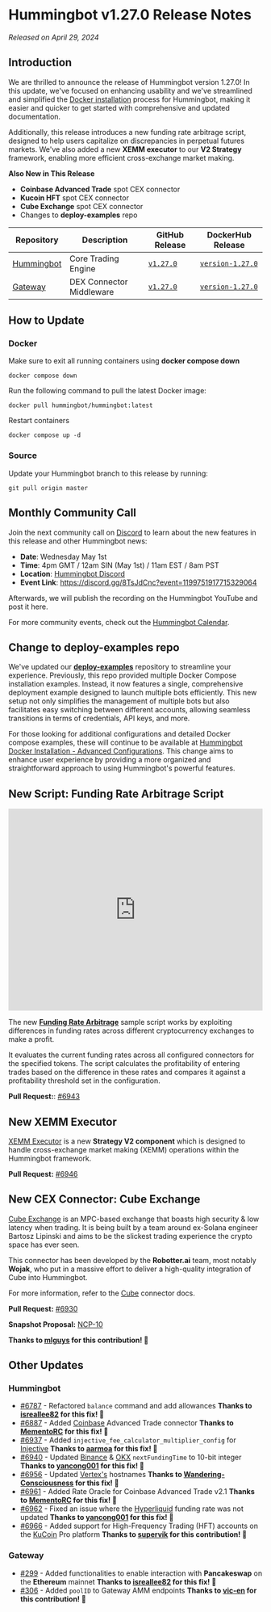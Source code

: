 # Hummingbot v1.27.0 Release Notes

*Released on April 29, 2024*

## Introduction

We are thrilled to announce the release of Hummingbot version 1.27.0! In this update, we've focused on enhancing usability and we've streamlined and simplified the [Docker installation](../installation/docker.md) process for Hummingbot, making it easier and quicker to get started with comprehensive and updated documentation. 

Additionally, this release introduces a new funding rate arbitrage script, designed to help users capitalize on discrepancies in perpetual futures markets. We've also added a new **XEMM executor** to our **V2 Strategy** framework, enabling more efficient cross-exchange market making. 

**Also New in This Release**

* **Coinbase Advanced Trade** spot CEX connector
* **Kucoin HFT** spot CEX connector
* **Cube Exchange** spot CEX connector
* Changes to **deploy-examples** repo

| Repository | Description | GitHub Release | DockerHub Release |
|------------|-------------|----------------|-------------------|
| [Hummingbot](https://github.com/hummingbot/hummingbot) | Core Trading Engine | [`v1.27.0`](https://github.com/hummingbot/hummingbot/releases/tag/v1.27.0) | [`version-1.27.0`](https://hub.docker.com/r/hummingbot/hummingbot/tags?name=version-1.27.0) |
| [Gateway](https://github.com/hummingbot/gateway) | DEX Connector Middleware | [`v1.27.0`](https://github.com/hummingbot/gateway/releases/tag/v1.27.0) | [`version-1.27.0`](https://hub.docker.com/r/hummingbot/gateway/tags?name=version-1.27.0) |

## How to Update

### Docker

Make sure to exit all running containers using **docker compose down**

```
docker compose down
```

Run the following command to pull the latest Docker image:

```
docker pull hummingbot/hummingbot:latest
```

Restart containers

```
docker compose up -d
```

### Source

Update your Hummingbot branch to this release by running:

```
git pull origin master
```

## Monthly Community Call

Join the next community call on [Discord](https://discord.gg/hummingbot) to learn about the new features in this release and other Hummingbot news:

* **Date**: Wednesday May 1st
* **Time**: 4pm GMT / 12am SIN (May 1st) / 11am EST / 8am PST 
* **Location**: [Hummingbot Discord](https://discord.gg/hummingbot)
* **Event Link**: <https://discord.gg/8TsJdCnc?event=1199751917715329064>

Afterwards, we will publish the recording on the Hummingbot YouTube and post it here.

For more community events, check out the [Hummingbot Calendar](https://www.notion.so/hummingbot-foundation/5c767683f80b45c4934aa8cf755a2ff5?v=4dd057ac162f49c9813e11cec0688204&pvs=4).


## Change to **deploy-examples** repo

We've updated our [**deploy-examples**](https://github.com/hummingbot/deploy-examples) repository to streamline your experience. Previously, this repo provided multiple Docker Compose installation examples. Instead, it now features a single, comprehensive deployment example designed to launch multiple bots efficiently. This new setup not only simplifies the management of multiple bots but also facilitates easy switching between different accounts, allowing seamless transitions in terms of credentials, API keys, and more. 

For those looking for additional configurations and detailed Docker compose examples, these will continue to be available at [Hummingbot Docker Installation - Advanced Configurations](https://hummingbot.org/installation/docker/#advanced-configurations). This change aims to enhance user experience by providing a more organized and straightforward approach to using Hummingbot's powerful features.


## New Script: Funding Rate Arbitrage Script

<iframe style="width:100%; min-height:400px;" src="https://www.youtube.com/embed/Ly8R5g3juxw?si=bW_5vralw6zZd-0s" frameborder="0" allow="accelerometer; autoplay; encrypted-media; gyroscope; picture-in-picture" allowfullscreen></iframe>

The new [**Funding Rate Arbitrage**](https://github.com/hummingbot/hummingbot/blob/master/scripts/funding_rate_arb.py) sample script works by exploiting differences in funding rates across different cryptocurrency exchanges to make a profit. 

It evaluates the current funding rates across all configured connectors for the specified tokens. The script calculates the profitability of entering trades based on the difference in these rates and compares it against a profitability threshold set in the configuration.

**Pull Request:**: [#6943](https://github.com/hummingbot/hummingbot/pull/6943) 


## New XEMM Executor

[XEMM Executor](../v2-strategies/executors/xemm-executor.md) is a new **Strategy V2 component**  which is designed to handle cross-exchange market making (XEMM) operations within the Hummingbot framework.

**Pull Request:**  [#6946](https://github.com/hummingbot/hummingbot/pull/6946)


## New CEX Connector: Cube Exchange

[Cube Exchange](https://www.cube.exchange/) is an MPC-based exchange that boasts high security & low latency when trading. It is being built by a team around ex-Solana engineer Bartosz Lipinski and aims to be the slickest trading experience the crypto space has ever seen.

This connector has been developed by the **Robotter.ai** team, most notably **Wojak**, who put in a massive effort to deliver a high-quality integration of Cube into Hummingbot. 

For more information, refer to the [Cube](../exchanges/cube/index.md) connector docs.

**Pull Request:**  [#6930](https://github.com/hummingbot/hummingbot/pull/6930)

**Snapshot Proposal:** [NCP-10](https://snapshot.org/#/hbot-ncp.eth/proposal/0x3fba9b7642438d957258923bb4207b252c4a9ec712b93cf84f1b6e25b9077385)

**Thanks to [mlguys](https://github.com/mlguys) for this contribution! 🙏**


## Other Updates

### Hummingbot

- [#6787](https://github.com/hummingbot/hummingbot/pull/6787) - Refactored `balance` command and add allowances **Thanks to [isreallee82](https://github.com/isreallee82) for this fix! 🙏**
- [#6887](https://github.com/hummingbot/hummingbot/pull/6887) - Added [Coinbase](../exchanges/coinbase-advanced-trade.md) Advanced Trade connector **Thanks to [MementoRC](https://github.com/MementoRC) for this fix! 🙏**
- [#6937](https://github.com/hummingbot/hummingbot/pull/6937) - Added `injective_fee_calculator_multiplier_config` for [Injective](../exchanges/injective.md) **Thanks to [aarmoa](https://github.com/aarmoa) for this fix! 🙏**
- [#6940](https://github.com/hummingbot/hummingbot/pull/6940) - Updated [Binance](../exchanges/binance/index.md) & [OKX](../exchanges/okx/okx.md) `nextFundingTime` to 10-bit integer **Thanks to [yancong001](https://github.com/yancong001) for this fix! 🙏**
- [#6956](https://github.com/hummingbot/hummingbot/pull/6956) - Updated [Vertex's](../exchanges/vertex.md) hostnames **Thanks to [Wandering-Consciousness](https://github.com/Wandering-Consciousness) for this fix! 🙏**
- [#6961](https://github.com/hummingbot/hummingbot/pull/6961) - Added Rate Oracle for Coinbase Advanced Trade v2.1 **Thanks to [MementoRC](https://github.com/MementoRC) for this fix! 🙏**
- [#6962](https://github.com/hummingbot/hummingbot/pull/6962) - Fixed an issue where the [Hyperliquid](../exchanges/hyperliquid.md) funding rate was not updated **Thanks to [yancong001](https://github.com/yancong001) for this fix! 🙏**
- [#6966](https://github.com/hummingbot/hummingbot/pull/6966) -  Added support for High-Frequency Trading (HFT) accounts on the [KuCoin](../exchanges/kucoin/index.md) Pro platform **Thanks to [supervik](https://github.com/supervik) for this contribution! 🙏**

### Gateway

- [#299](https://github.com/hummingbot/gateway/pull/299) - Added functionalities to enable interaction with **Pancakeswap** on the **Ethereum** mainnet **Thanks to [isreallee82](https://github.com/isreallee82) for this fix! 🙏**
- [#306](https://github.com/hummingbot/gateway/pull/306) - Added `poolID` to Gateway AMM endpoints **Thanks to [vic-en](https://github.com/vic-en) for this contribution! 🙏**

